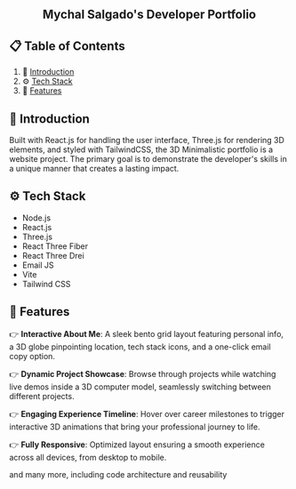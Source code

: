 <div>
  <h2 align="center">Mychal Salgado's Developer Portfolio</h2>
</div>

## 📋 <a name="table">Table of Contents</a>

1. 🤖 [Introduction](#introduction)
2. ⚙️ [Tech Stack](#tech-stack)
3. 🔋 [Features](#features)

## <a name="introduction">🤖 Introduction</a>

Built with React.js for handling the user interface, Three.js for rendering 3D elements, and styled with TailwindCSS, the 3D Minimalistic portfolio is a website project. The primary goal is to demonstrate the developer's skills in a unique manner that creates a lasting impact.


## <a name="tech-stack">⚙️ Tech Stack</a>

- Node.js
- React.js
- Three.js
- React Three Fiber
- React Three Drei
- Email JS
- Vite
- Tailwind CSS

## <a name="features">🔋 Features</a>

👉 **Interactive About Me**: A sleek bento grid layout featuring personal info, a 3D globe pinpointing location, tech stack icons, and a one-click email copy option.

👉 **Dynamic Project Showcase**: Browse through projects while watching live demos inside a 3D computer model, seamlessly switching between different projects.

👉 **Engaging Experience Timeline**: Hover over career milestones to trigger interactive 3D animations that bring your professional journey to life.

👉 **Fully Responsive**: Optimized layout ensuring a smooth experience across all devices, from desktop to mobile.

and many more, including code architecture and reusability 
